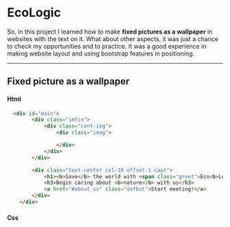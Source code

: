 # EcoLogic
So, in this project I learned how to make **fixed pictures as a wallpaper** in websites with the text on it. What about other aspects, it was just a chance to check my opportunities and to practice. It was a good experience in making website layout and using bootstrap features in positioning.
___

## Fixed picture as a wallpaper
#### Html
```html
  <div id="main">
		<div class="imfix">
			<div class="cont-img">
				<div class="imag">

				</div>
			</div>
		</div>

		<div class="text-center col-10 offset-1 capt">
			<h1><b>Save</b> the world with <span class="greet">Eco<b>Logic</b></span></h1>
			<h3>Begin caring about <b>nature</b> with us</h3>
			<a href="#about_us" class="defbut">Start meeting!</a>	
		</div>	
	</div>
```
#### Css
```css

```
